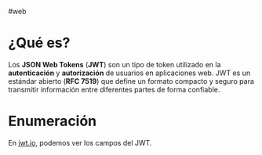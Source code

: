 #web 
# ¿Qué es?

Los **JSON Web Tokens** (**JWT**) son un tipo de token utilizado en la **autenticación** y **autorización** de usuarios en aplicaciones web. JWT es un estándar abierto (**RFC 7519**) que define un formato compacto y seguro para transmitir información entre diferentes partes de forma confiable.

# Enumeración

En [jwt.io](https://jwt.io/), podemos ver los campos del JWT.